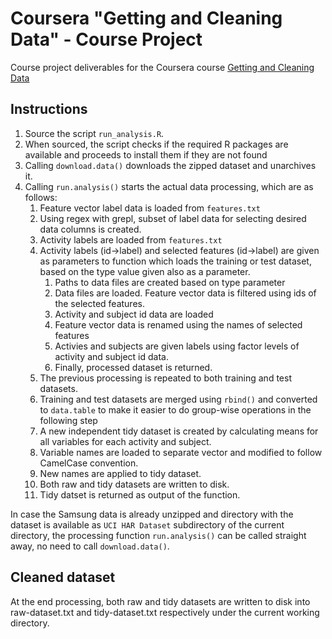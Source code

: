 Coursera "Getting and Cleaning Data" - Course Project
===================================================

Course project deliverables for the Coursera course [Getting and Cleaning Data](https://www.coursera.org/course/getdata)

## Instructions

1. Source the script `run_analysis.R`.
2. When sourced, the script checks if the required R packages are available and proceeds to install them if they are not found
3. Calling `download.data()` downloads the zipped dataset and unarchives it.
4. Calling `run.analysis()` starts the actual data processing, which are as follows:
   1. Feature vector label data is loaded from `features.txt`
   2. Using regex with grepl, subset of label data for selecting desired data columns is created. 
   3. Activity labels are loaded from `features.txt`
   4. Activity labels (id->label) and selected features (id->label) are given as parameters to function which loads the training or test dataset, based on the type value given also as a parameter.
       1. Paths to data files are created based on type parameter
       2. Data files are loaded. Feature vector data is filtered using ids of the selected features.
       3. Activity and subject id data are loaded
       4. Feature vector data is renamed using the names of selected features
       5. Activies and subjects are given labels using factor levels of activity and subject id data.
       6. Finally, processed dataset is returned.
   5. The previous processing is repeated to both training and test datasets.
   6. Training and test datasets are merged using `rbind()` and converted to `data.table` to make it easier to do group-wise operations in the following step
   7. A new independent tidy dataset is created by calculating means for all variables for each activity and subject.
   8. Variable names are loaded to separate vector and modified to follow CamelCase convention. 
   9. New names are applied to tidy dataset.
   10. Both raw and tidy datasets are written to disk.
   11. Tidy datset is returned as output of the function.


In case the Samsung data is already unzipped and directory with the dataset is available as
 `UCI HAR Dataset` subdirectory of the current directory, the processing function `run.analysis()` can be 
 called straight away, no need to call `download.data()`.


## Cleaned dataset

At the end processing, both raw and tidy datasets are written to disk into raw-dataset.txt and tidy-dataset.txt respectively under the current working directory.
